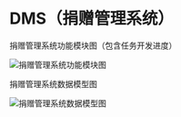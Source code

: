# DMS（捐赠管理系统）
捐赠管理系统功能模块图（包含任务开发进度）

![捐赠管理系统功能模块图](https://s1.ax1x.com/2020/05/21/YbckNQ.png)

捐赠管理系统数据模型图

![捐赠管理系统数据模型图](https://s1.ax1x.com/2020/05/22/YOH8UJ.png)
